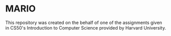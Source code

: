 # MARIO
This repository was created on the behalf of one of the assignments given in CS50's Introduction to Computer Science provided by Harvard University.
